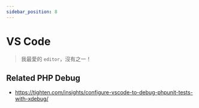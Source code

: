 ```yaml
---
sidebar_position: 8
---
```

# VS Code

> 我最愛的 `editor`，沒有之一！

## Related PHP Debug
- https://tighten.com/insights/configure-vscode-to-debug-phpunit-tests-with-xdebug/
